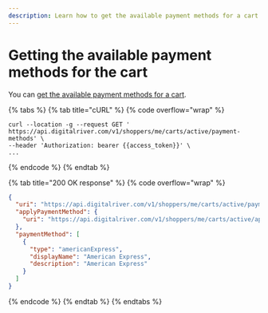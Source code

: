 ```yaml
---
description: Learn how to get the available payment methods for a cart.
---
```


# Getting the available payment methods for the cart

You can [get the available payment methods for a cart](https://www.digitalriver.com/docs/commerce-shopper-api/#tag/Payment-Methods/paths/\~1v1\~1shoppers\~1me\~1carts\~1active\~1payment-methods/get).

{% tabs %}
{% tab title="cURL" %}
{% code overflow="wrap" %}
```http
curl --location -g --request GET ' https://api.digitalriver.com/v1/shoppers/me/carts/active/payment-methods' \
--header 'Authorization: bearer {{access_token}}' \
...
```
{% endcode %}
{% endtab %}

{% tab title="200 OK response" %}
{% code overflow="wrap" %}
```json
{
  "uri": "https://api.digitalriver.com/v1/shoppers/me/carts/active/payment-methods",
  "applyPaymentMethod": {
    "uri": "https://api.digitalriver.com/v1/shoppers/me/carts/active/apply-payment-method"
  },
  "paymentMethod": [
    {
      "type": "americanExpress",
      "displayName": "American Express",
      "description": "American Express"
    }
  ]
}
```
{% endcode %}
{% endtab %}
{% endtabs %}
